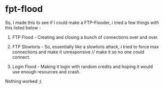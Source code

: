# fpt-flood
So, I made this to see if I could make a FTP-Flooder, i tried a few things with this listed below -

1. FTP Flood - Creating and closing a bunch of connections over and over.

2. FTP Slowloris - So, essentially like a slowloris attack, i tried to force max connections and make it unresponsive // make it so no one could connect.

3. Login Flood - Making it login with random credits and hoping it would use enough resources and crash.

Nothing worked ;(
